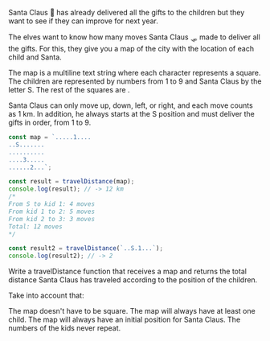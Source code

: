 Santa Claus 🎅 has already delivered all the gifts to the children but they want to see if they can improve for next year.

The elves want to know how many moves Santa Claus 🛷 made to deliver all the gifts. For this, they give you a map of the city with the location of each child and Santa.

The map is a multiline text string where each character represents a square. The children are represented by numbers from 1 to 9 and Santa Claus by the letter S. The rest of the squares are .

Santa Claus can only move up, down, left, or right, and each move counts as 1 km. In addition, he always starts at the S position and must deliver the gifts in order, from 1 to 9.

```js
const map = `.....1....
..S.......
..........
....3.....
......2...`;

const result = travelDistance(map);
console.log(result); // -> 12 km
/*
From S to kid 1: 4 moves
From kid 1 to 2: 5 moves
From kid 2 to 3: 3 moves
Total: 12 moves
*/

const result2 = travelDistance(`..S.1...`);
console.log(result2); // -> 2
```

Write a travelDistance function that receives a map and returns the total distance Santa Claus has traveled according to the position of the children.

Take into account that:

The map doesn't have to be square.
The map will always have at least one child.
The map will always have an initial position for Santa Claus.
The numbers of the kids never repeat.
